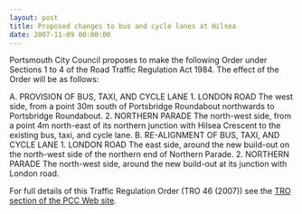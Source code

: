 ```yaml
---
layout: post
title: Proposed changes to bus and cycle lanes at Hilsea
date: 2007-11-09 00:00:00
---
```


Portsmouth City Council proposes to make the following Order under Sections 1 to 4 of the Road Traffic Regulation Act 1984. The effect of the Order will be as follows:

A. PROVISION OF BUS, TAXI, AND CYCLE LANE
    1. LONDON ROAD The west side, from a point 30m south of Portsbridge Roundabout northwards to Portsbridge Roundabout.
    2. NORTHERN PARADE The north-west side, from a point 4m north-east of its northern junction with Hilsea Crescent to the existing bus, taxi, and cycle lane.
B. RE-ALIGNMENT OF BUS, TAXI, AND CYCLE LANE
    1. LONDON ROAD The east side, around the new build-out on the north-west side of the northern end of Northern Parade.
    2. NORTHERN PARADE The north-west side, around the new build-out at its junction with London road.

For full details of this Traffic Regulation Order (TRO 46 (2007)) see the
[TRO section of the PCC Web site](https://www.portsmouth.gov.uk/ext/parking-travel-and-roads/roads/road-and-traffic-regulation-changes.aspx).
